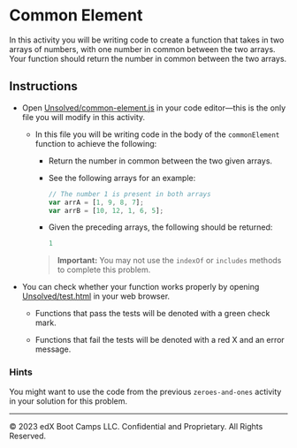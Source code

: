 # Common Element

In this activity you will be writing code to create a function that takes in two arrays of numbers, with one number in common between the two arrays. Your function should return the number in common between the two arrays.

## Instructions

* Open [Unsolved/common-element.js](Unsolved/common-element.js) in your code editor&mdash;this is the only file you will modify in this activity.

  * In this file you will be writing code in the body of the `commonElement` function to achieve the following:

    * Return the number in common between the two given arrays.

    * See the following arrays for an example:

      ```js
      // The number 1 is present in both arrays
      var arrA = [1, 9, 8, 7];
      var arrB = [10, 12, 1, 6, 5];
      ```

    * Given the preceding arrays, the following should be returned:

      ```js
      1
      ```

    > **Important:** You may not use the `indexOf` or `includes` methods to complete this problem.

* You can check whether your function works properly by opening [Unsolved/test.html](Unsolved/test.html) in your web browser.

  * Functions that pass the tests will be denoted with a green check mark.

  * Functions that fail the tests will be denoted with a red X and an error message.

### Hints

You might want to use the code from the previous `zeroes-and-ones` activity in your solution for this problem.

---
© 2023 edX Boot Camps LLC. Confidential and Proprietary. All Rights Reserved.